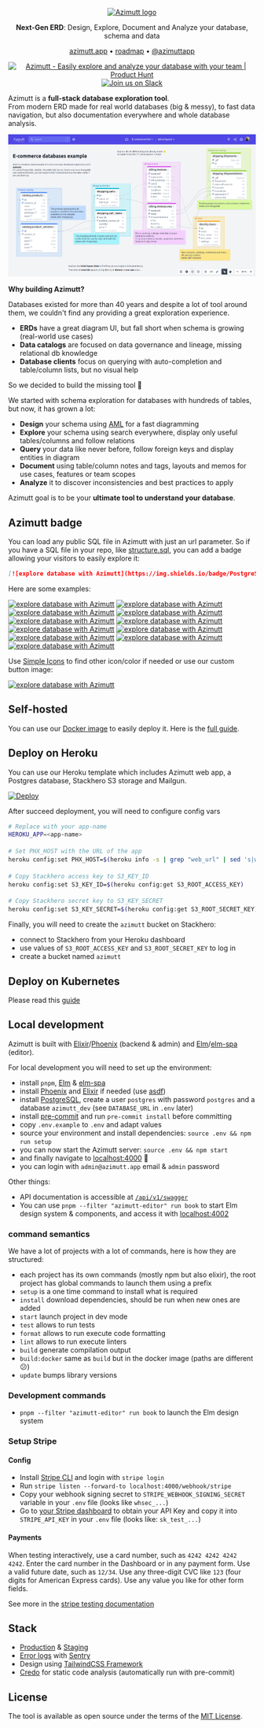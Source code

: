 <p align="center">
    <a href="https://azimutt.app" target="_blank" rel="noopener">
        <picture>
          <source media="(prefers-color-scheme: dark)" srcset="assets/azimutt-logo-light.png">
          <source media="(prefers-color-scheme: light)" srcset="assets/azimutt-logo-dark.png">
          <img alt="Azimutt logo" src="assets/azimutt-logo-dark.png" width="500">
        </picture>
    </a>
</p>
<p align="center">
    <b>Next-Gen ERD</b>: Design, Explore, Document and Analyze your database, schema and data
</p>
<p align="center">
  <a href="https://azimutt.app" target="_blank" rel="noopener">azimutt.app</a> •
  <a href="https://github.com/orgs/azimuttapp/projects/5" target="_blank" rel="noopener noreferrer">roadmap</a> •
  <a href="https://twitter.com/azimuttapp" target="_blank" rel="noopener noreferrer">@azimuttapp</a>
</p>
<p align="center">
    <a href="https://www.producthunt.com/posts/azimutt?utm_source=badge-featured&utm_medium=badge&utm_souce=badge-azimutt" target="_blank"><img src="https://api.producthunt.com/widgets/embed-image/v1/featured.svg?post_id=390699&theme=light" alt="Azimutt - Easily explore and analyze your database with your team | Product Hunt" style="width: 250px; height: 54px;" width="250" height="54" /></a>
    <a href="https://azimutt.app/slack" target="_blank"><img src="assets/slack-join.svg" alt="Join us on Slack" style="width: 216px; height: 54px;" width="216" height="54"></a>
</p>

Azimutt is a **full-stack database exploration tool**.  
From modern ERD made for real world databases (big & messy), to fast data navigation, but also documentation everywhere and whole database analysis.

[![Azimutt screenshot](assets/azimutt-screenshot.png)](https://azimutt.app/45f571a6-d9b8-4752-8a13-93ac0d2b7984/c00d0c45-8db2-46b7-9b51-eba661640c3c?token=59166798-32de-4f46-a1b4-0f7327a91336)

**Why building Azimutt?**

Databases existed for more than 40 years and despite a lot of tool around them, we couldn't find any providing a great exploration experience.

- **ERDs** have a great diagram UI, but fall short when schema is growing (real-world use cases)
- **Data catalogs** are focused on data governance and lineage, missing relational db knowledge
- **Database clients** focus on querying with auto-completion and table/column lists, but no visual help

So we decided to build the missing tool 💪

We started with schema exploration for databases with hundreds of tables, but now, it has grown a lot:

- **Design** your schema using [AML](https://azimutt.app/aml) for a fast diagramming
- **Explore** your schema using search everywhere, display only useful tables/columns and follow relations
- **Query** your data like never before, follow foreign keys and display entities in diagram
- **Document** using table/column notes and tags, layouts and memos for use cases, features or team scopes
- **Analyze** it to discover inconsistencies and best practices to apply

Azimutt goal is to be your **ultimate tool to understand your database**.


## Azimutt badge

You can load any public SQL file in Azimutt with just an url parameter.
So if you have a SQL file in your repo, like [structure.sql](./backend/priv/repo/structure.sql), you can add a badge allowing your visitors to easily explore it:

```markdown
[![explore database with Azimutt](https://img.shields.io/badge/PostgreSQL-browse_online-gray?labelColor=4169E1&logo=postgresql&logoColor=fff&style=flat)](https://azimutt.app/create?sql=https://raw.githubusercontent.com/azimuttapp/azimutt/refs/heads/main/backend/priv/repo/structure.sql&name=Azimutt)
```

Here are some examples:

[![explore database with Azimutt](https://img.shields.io/badge/PostgreSQL-browse_online-gray?labelColor=4169E1&logo=postgresql&logoColor=fff&style=flat)](https://azimutt.app/create?sql=https://raw.githubusercontent.com/azimuttapp/azimutt/refs/heads/main/backend/priv/repo/structure.sql&name=Azimutt)
[![explore database with Azimutt](https://img.shields.io/badge/MySQL-browse_online-gray?labelColor=4479A1&logo=mysql&logoColor=fff&style=flat)](https://azimutt.app/create?sql=https://raw.githubusercontent.com/azimuttapp/azimutt/refs/heads/main/backend/priv/repo/structure.sql&name=Azimutt)
[![explore database with Azimutt](https://img.shields.io/badge/MariaDB-browse_online-gray?labelColor=003545&logo=mariadb&logoColor=fff&style=flat)](https://azimutt.app/create?sql=https://raw.githubusercontent.com/azimuttapp/azimutt/refs/heads/main/backend/priv/repo/structure.sql&name=Azimutt)
[![explore database with Azimutt](https://img.shields.io/badge/Oracle-browse_online-gray?labelColor=F80000&logo=oracle&logoColor=fff&style=flat)](https://azimutt.app/create?sql=https://raw.githubusercontent.com/azimuttapp/azimutt/refs/heads/main/backend/priv/repo/structure.sql&name=Azimutt)
[![explore database with Azimutt](https://img.shields.io/badge/SQL_Server-browse_online-gray?labelColor=0078D4&logoColor=fff&style=flat)](https://azimutt.app/create?sql=https://raw.githubusercontent.com/azimuttapp/azimutt/refs/heads/main/backend/priv/repo/structure.sql&name=Azimutt)
[![explore database with Azimutt](https://img.shields.io/badge/SQLite-browse_online-gray?labelColor=003B57&logo=sqlite&logoColor=fff&style=flat)](https://azimutt.app/create?sql=https://raw.githubusercontent.com/azimuttapp/azimutt/refs/heads/main/backend/priv/repo/structure.sql&name=Azimutt)
[![explore database with Azimutt](https://img.shields.io/badge/MongoDB-browse_online-gray?labelColor=47A248&logo=mongodb&logoColor=fff&style=flat)](https://azimutt.app/create?sql=https://raw.githubusercontent.com/azimuttapp/azimutt/refs/heads/main/backend/priv/repo/structure.sql&name=Azimutt)
[![explore database with Azimutt](https://img.shields.io/badge/Couchbase-browse_online-gray?labelColor=EA2328&logo=couchbase&logoColor=fff&style=flat)](https://azimutt.app/create?sql=https://raw.githubusercontent.com/azimuttapp/azimutt/refs/heads/main/backend/priv/repo/structure.sql&name=Azimutt)
[![explore database with Azimutt](https://img.shields.io/badge/Snowflake-browse_online-gray?labelColor=29B5E8&logo=snowflake&logoColor=fff&style=flat)](https://azimutt.app/create?sql=https://raw.githubusercontent.com/azimuttapp/azimutt/refs/heads/main/backend/priv/repo/structure.sql&name=Azimutt)
[![explore database with Azimutt](https://img.shields.io/badge/BigQuery-browse_online-gray?labelColor=669DF6&logo=googlebigquery&logoColor=fff&style=flat)](https://azimutt.app/create?sql=https://raw.githubusercontent.com/azimuttapp/azimutt/refs/heads/main/backend/priv/repo/structure.sql&name=Azimutt)
[![explore database with Azimutt](https://img.shields.io/badge/Apache_Hive-browse_online-gray?labelColor=FDEE21&logo=apachehive&logoColor=000&style=flat)](https://azimutt.app/create?sql=https://raw.githubusercontent.com/azimuttapp/azimutt/refs/heads/main/backend/priv/repo/structure.sql&name=Azimutt)

Use [Simple Icons](https://simpleicons.org) to find other icon/color if needed or use our custom button image:

[![explore database with Azimutt](https://raw.githubusercontent.com/azimuttapp/azimutt/refs/heads/main/assets/azimutt-button.png)](https://azimutt.app/create?sql=https://raw.githubusercontent.com/azimuttapp/azimutt/refs/heads/main/backend/priv/repo/structure.sql&name=Azimutt)


## Self-hosted

You can use our [Docker image](https://github.com/azimuttapp/azimutt/pkgs/container/azimutt) to easily deploy it. Here is the [full guide](INSTALL.md).


## Deploy on Heroku

You can use our Heroku template which includes Azimutt web app, a Postgres database, Stackhero S3 storage and Mailgun.

[![Deploy](https://www.herokucdn.com/deploy/button.svg)](https://www.heroku.com/deploy)

After succeed deployment, you will need to configure config vars

```bash
# Replace with your app-name
HEROKU_APP=<app-name>

# Set PHX_HOST with the URL of the app
heroku config:set PHX_HOST=$(heroku info -s | grep "web_url" | sed 's|web_url=https://||; s|/$||')

# Copy Stackhero access key to S3_KEY_ID
heroku config:set S3_KEY_ID=$(heroku config:get S3_ROOT_ACCESS_KEY)

# Copy Stackhero secret key to S3_KEY_SECRET
heroku config:set S3_KEY_SECRET=$(heroku config:get S3_ROOT_SECRET_KEY)
```

Finally, you will need to create the `azimutt` bucket on Stackhero:

- connect to Stackhero from your Heroku dashboard
- use values of `S3_ROOT_ACCESS_KEY` and `S3_ROOT_SECRET_KEY` to log in
- create a bucket named `azimutt`


## Deploy on Kubernetes

Please read this [guide](./charts/azimutt/README.md)


## Local development

Azimutt is built with [Elixir](https://elixir-lang.org)/[Phoenix](https://www.phoenixframework.org) (backend & admin) and [Elm](https://elm-lang.org)/[elm-spa](https://www.elm-spa.dev) (editor).

For local development you will need to set up the environment:

- install `pnpm`, [Elm](https://guide.elm-lang.org/install/elm.html) & [elm-spa](https://www.elm-spa.dev)
- install [Phoenix](https://hexdocs.pm/phoenix/installation.html) and [Elixir](https://elixir-lang.org/install.html) if needed (use [asdf](https://asdf-vm.com))
- install [PostgreSQL](https://www.postgresql.org/download), create a user `postgres` with password `postgres` and a database `azimutt_dev` (see `DATABASE_URL` in `.env` later)
- install [pre-commit](https://pre-commit.com) and run `pre-commit install` before committing
- copy `.env.example` to `.env` and adapt values
- source your environment and install dependencies: `source .env && npm run setup`
- you can now start the Azimutt server: `source .env && npm start`
- and finally navigate to [localhost:4000](http://localhost:4000) 🎉
- you can login with `admin@azimutt.app` email & `admin` password

Other things:

- API documentation is accessible at [`/api/v1/swagger`](http://localhost:4000/api/v1/swagger)
- You can use `pnpm --filter "azimutt-editor" run book` to start Elm design system & components, and access it with [localhost:4002](http://localhost:4002)


### command semantics

We have a lot of projects with a lot of commands, here is how they are structured:

- each project has its own commands (mostly npm but also elixir), the root project has global commands to launch them using a prefix
- `setup` is a one time command to install what is required
- `install` download dependencies, should be run when new ones are added
- `start` launch project in dev mode
- `test` allows to run tests
- `format` allows to run execute code formatting
- `lint` allows to run execute linters
- `build` generate compilation output
- `build:docker` same as `build` but in the docker image (paths are different 😕)
- `update` bumps library versions


### Development commands

- `pnpm --filter "azimutt-editor" run book` to launch the Elm design system


### Setup Stripe

#### Config

- Install [Stripe CLI](https://stripe.com/docs/stripe-cli) and login with `stripe login`
- Run `stripe listen --forward-to localhost:4000/webhook/stripe`
- Copy your webhook signing secret to `STRIPE_WEBHOOK_SIGNING_SECRET` variable in your `.env` file (looks like `whsec_...`)
- Go to [your Stripe dashboard](https://dashboard.stripe.com/test/apikeys) to obtain your API Key and copy it into `STRIPE_API_KEY` in your `.env` file (looks like: `sk_test_...`)


#### Payments

When testing interactively, use a card number, such as `4242 4242 4242 4242`. Enter the card number in the Dashboard or in any payment form.
Use a valid future date, such as `12/34`.
Use any three-digit CVC like `123` (four digits for American Express cards).
Use any value you like for other form fields.

See more in the [stripe testing documentation](https://stripe.com/docs/testing)


## Stack

- [Production](https://azimutt.app) & [Staging](https://azimutt.dev)
- [Error logs](https://sentry.io/organizations/azimuttapp/issues/?project=6635088) with [Sentry](https://sentry.io)
- Design using [TailwindCSS Framework](https://tailwindcss.com)
- [Credo](http://credo-ci.org) for static code analysis (automatically run with pre-commit)


## License

The tool is available as open source under the terms of the [MIT License](https://opensource.org/licenses/MIT).
